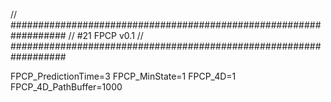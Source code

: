 // ##################################################################
//                   #21 FPCP v0.1
// ##################################################################

FPCP_PredictionTime=3
FPCP_MinState=1
FPCP_4D=1
FPCP_4D_PathBuffer=1000